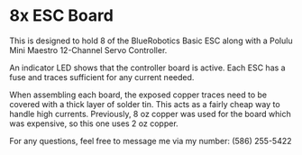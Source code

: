 # 8x ESC Board
This is designed to hold 8 of the BlueRobotics Basic ESC along with a Polulu Mini Maestro 12-Channel Servo Controller.

An indicator LED shows that the controller board is active. Each ESC has a fuse and traces sufficient for any current needed. 

When assembling each board, the exposed copper traces need to be covered with a thick layer of solder tin. This acts as a fairly cheap way to handle high currents. Previously, 8 oz copper was used for the board which was expensive, so this one uses 2 oz copper.

For any questions, feel free to message me via my number: (586) 255-5422
